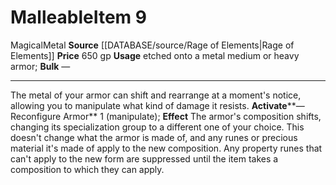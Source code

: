﻿---
element: Metal
id: '2614'
item_category: Runes
item_subcategory: Armor Property Runes
level: '9'
name: Malleable
price: 650 gp
rarity: Common
source: '[[DATABASE/source/Rage of Elements|Rage of Elements]]'
subcategory: rune
trait:
- '[[DATABASE/trait/Magical|Magical]]'
- '[[DATABASE/trait/Metal|Metal]]'
type: Item
usage: etched onto a metal medium or heavy armor

---
# Malleable<span class="item-type">Item 9</span>

<span class="item-trait">Magical</span><span class="item-trait">Metal</span>
**Source** [[DATABASE/source/Rage of Elements|Rage of Elements]]
**Price** 650 gp
**Usage** etched onto a metal medium or heavy armor; **Bulk** —

---
The metal of your armor can shift and rearrange at a moment's notice, allowing you to manipulate what kind of damage it resists.
**Activate****—Reconfigure Armor** <span class="action-icon">1</span> (manipulate); **Effect** The armor's composition shifts, changing its specialization group to a different one of your choice. This doesn't change what the armor is made of, and any runes or precious material it's made of apply to the new composition. Any property runes that can't apply to the new form are suppressed until the item takes a composition to which they can apply.